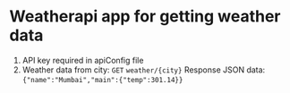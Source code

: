 # Weatherapi app for getting weather data

1. API key required in apiConfig file
2. Weather data from city: `GET` `weather/{city}`
  Response JSON data: `{"name":"Mumbai","main":{"temp":301.14}}` 
